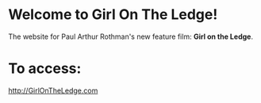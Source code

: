 # Welcome to Girl On The Ledge! 

The website for Paul Arthur Rothman's new feature film: **Girl on the Ledge**.

# To access:
http://GirlOnTheLedge.com



